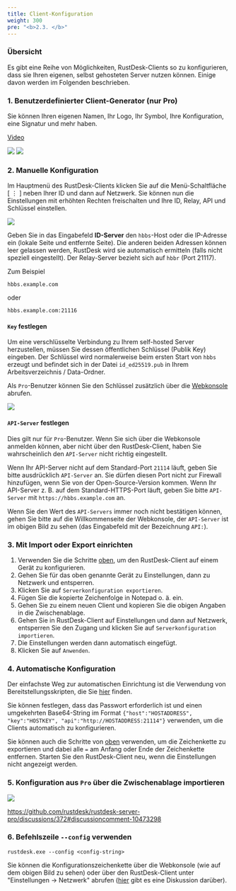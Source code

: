 ```yaml
---
title: Client-Konfiguration
weight: 300
pre: "<b>2.3. </b>"
---
```


### Übersicht

Es gibt eine Reihe von Möglichkeiten, RustDesk-Clients so zu konfigurieren, dass sie Ihren eigenen, selbst gehosteten Server nutzen können. Einige davon werden im Folgenden beschrieben.

### 1. Benutzerdefinierter Client-Generator (nur Pro)

Sie können Ihren eigenen Namen, Ihr Logo, Ihr Symbol, Ihre Konfiguration, eine Signatur und mehr haben.

[Video](https://twitter.com/rustdesk/status/1769171628426944539)

![](images/custom-client-qs.png)
![](images/web_console_custom_client_config.jpeg)

### 2. Manuelle Konfiguration

Im Hauptmenü des RustDesk-Clients klicken Sie auf die Menü-Schaltfläche [ &#8942; ] neben Ihrer ID und dann auf Netzwerk. Sie können nun die Einstellungen mit erhöhten Rechten freischalten und Ihre ID, Relay, API und Schlüssel einstellen.

![](/docs/en/self-host/client-configuration/images/network-config.png)

Geben Sie in das Eingabefeld **ID-Server** den `hbbs`-Host oder die IP-Adresse ein (lokale Seite und entfernte Seite). Die anderen beiden Adressen können leer gelassen werden, RustDesk wird sie automatisch ermitteln (falls nicht speziell eingestellt). Der Relay-Server bezieht sich auf `hbbr` (Port 21117).

Zum Beispiel

```nolang
hbbs.example.com
```

oder

```nolang
hbbs.example.com:21116
```

#### `Key` festlegen

Um eine verschlüsselte Verbindung zu Ihrem self-hosted Server herzustellen, müssen Sie dessen öffentlichen Schlüssel (Publik Key) eingeben. Der Schlüssel wird normalerweise beim ersten Start von `hbbs` erzeugt und befindet sich in der Datei `id_ed25519.pub` in Ihrem Arbeitsverzeichnis / Data-Ordner.

Als `Pro`-Benutzer können Sie den Schlüssel zusätzlich über die [Webkonsole](https://rustdesk.com/docs/de/self-host/rustdesk-server-pro/console/) abrufen.

![](/docs/en/self-host/rustdesk-server-pro/console/images/console-home.png?v2)

#### `API-Server` festlegen

Dies gilt nur für `Pro`-Benutzer. Wenn Sie sich über die Webkonsole anmelden können, aber nicht über den RustDesk-Client, haben Sie wahrscheinlich den `API-Server` nicht richtig eingestellt.

Wenn Ihr API-Server nicht auf dem Standard-Port `21114` läuft, geben Sie bitte ausdrücklich `API-Server` an. Sie dürfen diesen Port nicht zur Firewall hinzufügen, wenn Sie von der Open-Source-Version kommen.
Wenn Ihr API-Server z. B. auf dem Standard-HTTPS-Port läuft, geben Sie bitte `API-Server` mit `https://hbbs.example.com` an.

Wenn Sie den Wert des `API-Servers` immer noch nicht bestätigen können, gehen Sie bitte auf die Willkommenseite der Webkonsole, der `API-Server` ist im obigen Bild zu sehen (das Eingabefeld mit der Bezeichnung `API:`).

### 3. Mit Import oder Export einrichten

1. Verwenden Sie die Schritte [oben](https://rustdesk.com/docs/de/self-host/client-configuration/#manuelle-konfiguration), um den RustDesk-Client auf einem Gerät zu konfigurieren.
2. Gehen Sie für das oben genannte Gerät zu Einstellungen, dann zu Netzwerk und entsperren.
3. Klicken Sie auf `Serverkonfiguration exportieren`.
4. Fügen Sie die kopierte Zeichenfolge in Notepad o. ä. ein.
5. Gehen Sie zu einem neuen Client und kopieren Sie die obigen Angaben in die Zwischenablage.
6. Gehen Sie in RustDesk-Client auf Einstellungen und dann auf Netzwerk, entsperren Sie den Zugang und klicken Sie auf `Serverkonfiguration importieren`.
7. Die Einstellungen werden dann automatisch eingefügt.
8. Klicken Sie auf `Anwenden`.

### 4. Automatische Konfiguration

Der einfachste Weg zur automatischen Einrichtung ist die Verwendung von Bereitstellungsskripten, die Sie [hier](https://rustdesk.com/docs/de/self-host/client-deployment/) finden.

Sie können festlegen, dass das Passwort erforderlich ist und einen umgekehrten Base64-String im Format `{"host":"HOSTADDRESS", "key":"HOSTKEY", "api":"http://HOSTADDRESS:21114"}` verwenden, um die Clients automatisch zu konfigurieren.

Sie können auch die Schritte von [oben](https://rustdesk.com/docs/de/self-host/client-configuration/#mit-import-oder-export-einrichten) verwenden, um die Zeichenkette zu exportieren und dabei alle `=` am Anfang oder Ende der Zeichenkette entfernen. Starten Sie den RustDesk-Client neu, wenn die Einstellungen nicht angezeigt werden.

### 5. Konfiguration aus `Pro` über die Zwischenablage importieren

![](/docs/en/self-host/rustdesk-server-pro/console/images/console-home.png?v2)

https://github.com/rustdesk/rustdesk-server-pro/discussions/372#discussioncomment-10473298

### 6. Befehlszeile `--config` verwenden
`rustdesk.exe --config <config-string>`

Sie können die Konfigurationszeichenkette über die Webkonsole (wie auf dem obigen Bild zu sehen) oder über den RustDesk-Client unter "Einstellungen → Netzwerk" abrufen ([hier](https://github.com/rustdesk/rustdesk/discussions/7118) gibt es eine Diskussion darüber).

